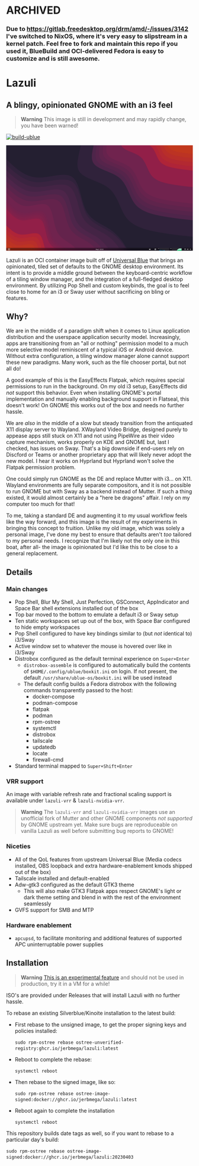 # ARCHIVED
### Due to https://gitlab.freedesktop.org/drm/amd/-/issues/3142 I've switched to NixOS, where it's very easy to slipstream in a kernel patch. Feel free to fork and maintain this repo if you used it, BlueBuild and OCI-delivered Fedora is easy to customize and is still awesome.

# Lazuli
## A blingy, opinionated GNOME with an i3 feel
> **Warning**
> This image is still in development and may rapidly change, you have been warned!

[![build-ublue](https://github.com/jerbmega/lazuli/actions/workflows/build.yml/badge.svg)](https://github.com/jerbmega/lazuli/actions/workflows/build.yml)

![](assets/bg.png)

Lazuli is an OCI container image built off of [Universal Blue](https://universal-blue.org) that brings an opinionated, tiled set of defaults to the GNOME desktop environment. Its intent is to provide a middle ground between the keyboard-centric workflow of a tiling window manager, and the integration of a full-fledged desktop environment. By utilizing Pop Shell and custom keybinds, the goal is to feel close to home for an i3 or Sway user without sacrificing on bling or features.

## Why?

We are in the middle of a paradigm shift when it comes to Linux application distribution and the userspace application security model. Increasingly, apps are transitioning from an "all or nothing" permission model to a much more selective model reminiscent of a typical iOS or Android device. Without extra configuration, a tiling window manager alone cannot support these new paradigms. Many work, such as the file chooser portal, but not all do!

A good example of this is the EasyEffects Flatpak, which requires special permissions to run in the background. On my old i3 setup, EasyEffects did *not* support this behavior. Even when installing GNOME's portal implementation and manually enabling background support in Flatseal, this doesn't work! On GNOME this works out of the box and needs no further hassle.

We are *also* in the middle of a slow but steady transition from the antiquated X11 display server to Wayland. XWayland Video Bridge, designed purely to appease apps still stuck on X11 and not using PipeWire as their video capture mechanism, works properly on KDE and GNOME but, last I checked, has issues on Sway. That's a big downside if end-users rely on Discford or Teams or another proprietary app that will likely never adopt the new model. I hear it works on Hyprland but Hyprland won't solve the Flatpak permission problem.

One could simply run GNOME as the DE and replace Mutter with i3... on X11. Wayland environments are fully separate compositors, and it is not possible to run GNOME but with Sway as a backend instead of Mutter. If such a thing existed, it would almost certainly be a "here be dragons" affair. I rely on my computer too much for that!

To me, taking a standard DE and augmenting it to my usual workflow feels like the way forward, and this image is the result of my experiments in bringing this concept to fruition. Unlike my old image, which was solely a personal image, I've done my best to ensure that defaults aren't *too* tailored to my personal needs. I recognize that I'm likely not the only one in this boat, after all- the image is opinionated but I'd like this to be close to a general replacement.

## Details
### Main changes
* Pop Shell, Blur My Shell, Just Perfection, GSConnect, AppIndicator and Space Bar shell extensions installed out of the box
* Top bar moved to the bottom to emulate a default i3 or Sway setup
* Ten static workspaces set up out of the box, with Space Bar configured to hide empty workspaces
* Pop Shell configured to have key bindings similar to (but *not* identical to) i3/Sway
* Active window set to whatever the mouse is hovered over like in i3/Sway
* Distrobox configured as the default terminal experience on `Super+Enter`
  - `distrobox-assemble` is configured to automatically build the contents of `$HOME/.config/ublue/boxkit.ini` on login. If not present, the default `/usr/share/ublue-os/boxkit.ini` will be used instead
  - The default config builds a Fedora distrobox with the following commands transparently passed to the host:
    * docker-compose
    * podman-compose
    * flatpak
    * podman
    * rpm-ostree
    * systemctl
    * distrobox
    * tailscale
    * updatedb
    * locate
    * firewall-cmd
* Standard terminal mapped to `Super+Shift+Enter`

### VRR support
An image with variable refresh rate and fractional scaling support is available under `lazuli-vrr` & `lazuli-nvidia-vrr`.

> **Warning**
> The `lazuli-vrr` and `lazuli-nvidia-vrr` images use an unofficial fork of Mutter and other GNOME components *not supported* by GNOME upstream yet. Make sure bugs are reproduceable on vanilla Lazuli as well before submitting bug reports to GNOME!

### Niceties
* All of the QoL features from upstream Universal Blue (Media codecs installed, OBS loopback and extra hardware-enablement kmods shipped out of the box)
* Tailscale installed and default-enabled
* Adw-gtk3 configured as the default GTK3 theme
  - This will also make GTK3 Flatpak apps respect GNOME's light or dark theme setting and blend in with the rest of the environment seamlessly
* GVFS support for SMB and MTP

### Hardware enablement
* `apcupsd`, to facilitate monitoring and additional features of supported APC uninterruptable power supplies

## Installation

> **Warning**
> [This is an experimental feature](https://www.fedoraproject.org/wiki/Changes/OstreeNativeContainerStable) and should not be used in production, try it in a VM for a while!

ISO's are provided under Releases that will install Lazuli with no further hassle.

To rebase an existing Silverblue/Kinoite installation to the latest build:

- First rebase to the unsigned image, to get the proper signing keys and policies installed:
  ```
  sudo rpm-ostree rebase ostree-unverified-registry:ghcr.io/jerbmega/lazuli:latest
  ```
- Reboot to complete the rebase:
  ```
  systemctl reboot
  ```
- Then rebase to the signed image, like so:
  ```
  sudo rpm-ostree rebase ostree-image-signed:docker://ghcr.io/jerbmega/lazuli:latest
  ```
- Reboot again to complete the installation
  ```
  systemctl reboot
  ```

This repository builds date tags as well, so if you want to rebase to a particular day's build:

```
sudo rpm-ostree rebase ostree-image-signed:docker://ghcr.io/jerbmega/lazuli:20230403
```
